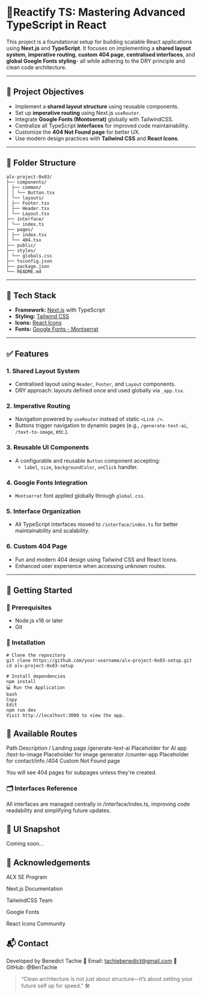 # 🚀Reactify TS: Mastering Advanced TypeScript in React

This project is a foundational setup for building scalable React applications using **Next.js** and **TypeScript**. It focuses on implementing a **shared layout system**, **imperative routing**, **custom 404 page**, **centralised interfaces**, and **global Google Fonts styling**- all while adhering to the DRY principle and clean code architecture.

---

## 📌 Project Objectives

- Implement a **shared layout structure** using reusable components.
- Set up **imperative routing** using Next.js `useRouter`.
- Integrate **Google Fonts (Montserrat)** globally with TailwindCSS.
- Centralize all TypeScript **interfaces** for improved code maintainability.
- Customize the **404 Not Found page** for better UX.
- Use modern design practices with **Tailwind CSS** and **React Icons**.

---

## 📂 Folder Structure
```
alx-project-0x03/
├── components/
│ ├── common/
│ │ └── Button.tsx
│ └── layouts/
│ ├── Footer.tsx
│ ├── Header.tsx
│ └── Layout.tsx
├── interface/
│ └── index.ts
├── pages/
│ ├── index.tsx
│ └── 404.tsx
├── public/
├── styles/
│ └── globals.css
├── tsconfig.json
├── package.json
└── README.md
```
---

## 🧰 Tech Stack

- **Framework:** [Next.js](https://nextjs.org/) with TypeScript
- **Styling:** [Tailwind CSS](https://tailwindcss.com/)
- **Icons:** [React Icons](https://react-icons.github.io/react-icons)
- **Fonts:** [Google Fonts - Montserrat](https://fonts.google.com/specimen/Montserrat)

---

## ✅ Features

### 1. Shared Layout System
- Centralised layout using `Header`, `Footer`, and `Layout` components.
- DRY approach: layouts defined once and used globally via `_app.tsx`.

### 2. Imperative Routing
- Navigation powered by `useRouter` instead of static `<Link />`.
- Buttons trigger navigation to dynamic pages (e.g., `/generate-text-ai`, `/text-to-image`, etc.).

### 3. Reusable UI Components
- A configurable and reusable `Button` component accepting:
  - `label`, `size`, `backgroundColor`, `onClick` handler.

### 4. Google Fonts Integration
- `Montserrat` font applied globally through `global.css`.

### 5. Interface Organization
- All TypeScript interfaces moved to `/interface/index.ts` for better maintainability and scalability.

### 6. Custom 404 Page
- Fun and modern 404 design using Tailwind CSS and React Icons.
- Enhanced user experience when accessing unknown routes.

---

## 🧪 Getting Started

### 🔄 Prerequisites

- Node.js v16 or later
- Git

### 🚀 Installation

```
# Clone the repository
git clone https://github.com/your-username/alx-project-0x03-setup.git
cd alx-project-0x03-setup

# Install dependencies
npm install
💻 Run the Application
bash
Copy
Edit
npm run dev
Visit http://localhost:3000 to view the app.
```

## 🧩 Available Routes
Path	Description
/	Landing page
/generate-text-ai	Placeholder for AI app
/text-to-image	Placeholder for image generator
/counter-app	Placeholder for contact/info
/404	Custom Not Found page

You will see 404 pages for subpages unless they're created.

### 🗂 Interfaces Reference
All interfaces are managed centrally in /interface/index.ts, improving code readability and simplifying future updates.

## 📸 UI Snapshot
Coming soon...

## 🙌 Acknowledgements
ALX SE Program

Next.js Documentation

TailwindCSS Team

Google Fonts

React Icons Community

## 📬 Contact
Developed by Benedict Tachie
📧 Email: tachiebenedict@gmail.com
🔗 GitHub: @BenTachie

>“Clean architecture is not just about structure—it’s about setting your future self up for speed.” 🛠️
